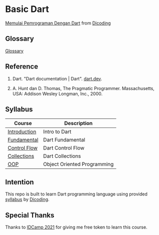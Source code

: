 # Basic Dart

[Memulai Pemrograman Dengan Dart](https://www.dicoding.com/academies/191) from [Dicoding](https://www.dicoding.com/users/787116)

## Glossary

[Glossary](https://github.com/fadhilhaka/Basic-Dart/tree/main/glossary)

## Reference

1. Dart. "Dart documentation | Dart". [dart.dev](https://dart.dev/guides).

2. A. Hunt dan D. Thomas, The Pragmatic Programmer. Massachusetts, USA: Addison Wesley Longman, Inc., 2000.

## Syllabus

| Course | Description |
|--------|-------------|
| [Introduction](https://github.com/fadhilhaka/Basic-Dart/tree/main/introduction) | Intro to Dart |
| [Fundamental](https://github.com/fadhilhaka/Basic-Dart/tree/main/fundamental) | Dart Fundamental |
| [Control Flow](https://github.com/fadhilhaka/Basic-Dart/tree/main/control-flow) | Dart Control Flow |
| [Collections](https://github.com/fadhilhaka/Basic-Dart/tree/main/collections) | Dart Collections |
| [OOP](https://github.com/fadhilhaka/Basic-Dart/tree/main/OOP) | Object Oriented Programming |

## Intention

This repo is built to learn Dart programming language using provided [syllabus](https://www.dicoding.com/academies/191/tutorials) by [Dicoding](https://www.dicoding.com/users/787116).

## Special Thanks

Thanks to [IDCamp 2021](https://idcamp.indosatooredoo.com) for giving me free token to learn this course.